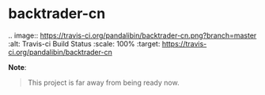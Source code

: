 backtrader-cn
==========

.. image:: https://travis-ci.org/pandalibin/backtrader-cn.png?branch=master
   :alt: Travis-ci Build Status
   :scale: 100%
   :target: https://travis-ci.org/pandalibin/backtrader-cn

**Note**:

>This project is far away from being ready now.

